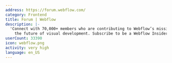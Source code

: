 ```yaml
---
address: https://forum.webflow.com/
category: Frontend
title: Forum | Webflow
description: |-
  'Connect with 70,000+ members who are contributing to Webflow’s mission and building
    the future of visual development. Subscribe to be a Webflow Insider: Webflow.com/community'
userCount: 33390
icon: webflow.png
activity: very high
language: en_US
---
```

